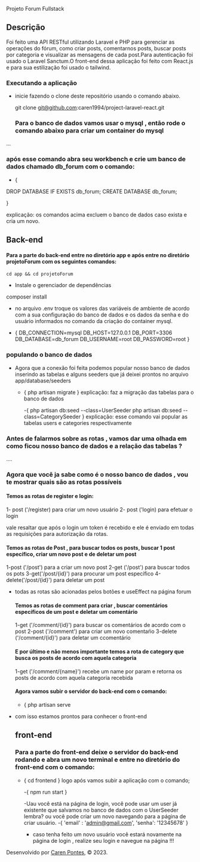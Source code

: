 Projeto Forum Fullstack
## Descrição

Foi feito uma API RESTful utilizando Laravel e PHP para gerenciar as operações do fórum, como criar posts, comentarnos posts, buscar posts por categoria e visualizar as mensagens de cada post.Para autenticação foi usado o Laravel Sanctum.O front-end dessa aplicação foi feito com React.js e para sua estilização foi usado o tailwind.


### Executando a aplicação

 - inicie fazendo o clone deste repositório usando o comando abaixo.

    git clone git@github.com:caren1994/project-laravel-react.git
   
   ### Para o banco de dados vamos usar o mysql , então rode o comando abaixo para criar um container do mysql

...

### após esse comando abra seu workbench e crie um banco de dados chamado db_forum com o comando:
- {
  
DROP DATABASE IF EXISTS db_forum; 
CREATE DATABASE db_forum;

}

explicação: os comandos acima excluem o banco de dados caso exista e cria um novo.

## Back-end

#### Para a parte do back-end entre no diretório app e após entre no diretório projetoForum com os seguintes comandos:
    cd app && cd projetoForum

- Instale o gerenciador de dependẽncias

composer install

- no arquivo .env troque os valores das variáveis de ambiente de acordo com a sua configuração do banco de dados e os dados da senha e do usuário informados no comando da criação do container mysql.

-  {
DB_CONNECTION=mysql
DB_HOST=127.0.0.1
DB_PORT=3306
DB_DATABASE=db_forum
DB_USERNAME=root
DB_PASSWORD=root
 }

### populando o banco de dados

- Agora que a conexão foi feita podemos popular nosso banco de dados inserindo as tabelas e alguns seeders que já deixei prontos no arquivo app/database/seeders

  - {
php artisan migrate 
    }
    explicação: faz a migração das tabelas para o banco de dados

    -{
php artisan db:seed --class=UserSeeder
php artisan db:seed --class=CategorySeeder
    }
   explicação: esse comando vai popular as tabelas users e categories respectivamente

### Antes de falarmos sobre as rotas , vamos dar uma olhada em como ficou nosso banco de dados e a relação das tabelas ?
....

### Agora que vocẽ ja sabe como é o nosso banco de dados , vou te mostrar quais são as rotas possíveis
#### Temos as rotas de register e login:
1- post ('/register) para criar um novo usuário
2- post ('login) para efetuar o login 

vale resaltar que após o login um token é recebido e ele é enviado em todas as requisições para autorização da rotas.
#### Temos as rotas de Post , para buscar todos os posts, buscar 1 post específico, criar um novo post e de deletar um post

1-post ('/post') para a criar um novo post
2-get ('/post')  para buscar todos os pots
3-get('/post/{id}') para procurar um post específico
4-delete('/post/{id}') para deletar um post

- todas as rotas são acionadas pelos botões e useEffect na página forum

  #### Temos as rotas de comment para criar , buscar comentários específicos de um post e deletar um comentário
  1-get ('/comment/{id}') para buscar os comentários de acordo com o post
  2-post ('/comment') para criar um novo comentaŕio
  3-delete ('/comment/{id}') para deletar um ccomentário
  #### E por último e não menos importante temos a rota de category  que  busca os posts de acordo com aquela categoria
  1-get ('/comment/{name}') recebe um name por param e retorna os posts de acordo com aquela categoria recebida

  #### Agora vamos subir o servidor do back-end com o comando:
  - {
    php artisan serve

- com isso estamos prontos para conhecer o front-end

  ## front-end

  ### Para a parte do front-end deixe o servidor do back-end rodando e abra um novo terminal  e entre no diretório do front-end com o comando:

  - {
    cd frontend
    }
    logo após vamos subir a aplicação com o comando;

    -{
   npm run start
    }

    -Uau você está na página de login, você pode usar um user já existente que salvamos no banco de dados com o UserSeeder lembra? ou você pode criar um novo navegando para a página de criar usuário.
    -{
'email' : 'admin@gmail.com',
'senha': '12345678'
}

    - caso tenha feito um novo usuário você estará novamente na página de login , realize seu login e navegue na página !!!

  

Desenvolvido por [Caren Pontes](https://www.linkedin.com/in/caren-oliveira-pontes/), © 2023.
